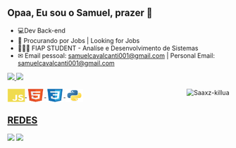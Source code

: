 ## Opaa, Eu sou o Samuel, prazer 👋

- 💻Dev Back-end
- 🎯 Procurando por Jobs | Looking for Jobs
- 👨🏼‍🎓 FIAP STUDENT - Analíse e Desenvolvimento de Sistemas
- ✉ Email pessoal: samuelcavalcanti001@gmail.com | Personal Email: samuelcavalcanti001@gmail.com
  
 <div>
  <a href="https://github.com/SaaxzDev">
  <img height="180em" src="https://github-readme-stats.vercel.app/api?username=saaxzdev&show_icons=true&theme=dark&include_all_commits=true&count_private=true"/>
  <img height="180em" src="https://github-readme-stats.vercel.app/api/top-langs/?username=SaaxzDev&layout=compact&langs_count=16&theme=dark"/>
</div> 
    
<div style="display: inline_block"><br>
  <img align="center" alt="Saaxz-Js" height="30" width="40" src="https://raw.githubusercontent.com/devicons/devicon/master/icons/javascript/javascript-plain.svg">
  <img align="center" alt="Saaxz-HTML" height="30" width="40" src="https://raw.githubusercontent.com/devicons/devicon/master/icons/html5/html5-original.svg">
  <img align="center" alt="Saaxz-CSS" height="30" width="40" src="https://raw.githubusercontent.com/devicons/devicon/master/icons/css3/css3-original.svg">
  <img align="center" alt="Saaxz-Python" height="30" width="40" src="https://raw.githubusercontent.com/devicons/devicon/master/icons/python/python-original.svg">
  <img align="right" alt="Saaxz-killua" src="https://cdn.discordapp.com/attachments/1213611539936976996/1421869962422784132/EBD072DD-D338-4894-84A4-BE1A2F35DA24.gif?ex=68efb318&is=68ee6198&hm=a20258f04288b61724e27af3f2252d26fb5d9db9bd8bc4d3d9978824e76f2b21&">
</div>
  
  ## REDES
 
<div> 
  <a href="https://www.instagram.com/cvlt.tenorio" target="_blank"><img src="https://img.shields.io/badge/-Instagram-%23E4405F?style=for-the-badge&logo=instagram&logoColor=white" target="_blank"></a>
  <a href="https://www.linkedin.com/in/samuel-tenório-dev" target="_blank"><img src="https://img.shields.io/badge/-LinkedIn-%230077B5?style=for-the-badge&logo=linkedin&logoColor=white" target="_blank"></a> 


</div>
